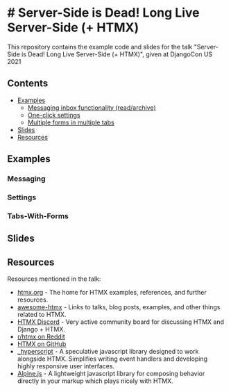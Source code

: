
# # Server-Side is Dead! Long Live Server-Side (+ HTMX)

This repository contains the example code and slides for the talk "Server-Side is Dead! Long Live Server-Side (+ HTMX)", given at DjangoCon US 2021

## Contents
- [Examples](#examples)
	- [Messaging inbox functionality (read/archive)](#messaging)
	- [One-click settings](#settings)
	- [Multiple forms in multiple tabs](#tabs-with-forms)
- [Slides](#slides)
- [Resources](#resources)


## Examples

### Messaging

### Settings

### Tabs-With-Forms


## Slides


## Resources

Resources mentioned in the talk:

- [htmx.org](https://htmx.org) - The home for HTMX examples, references, and further resources.
- [awesome-htmx](https://github.com/rajasegar/awesome-htmx) - Links to talks, blog posts, examples, and other things related to HTMX.
- [HTMX Discord](https://htmx.org/discord) - Very active community board for discussing HTMX and Django + HTMX.
- [r/htmx on Reddit](https://www.reddit.com/r/htmx/)
- [HTMX on GitHub](https://github.com/bigskysoftware/htmx)
- [_hyperscript](https://hyperscript.org/) - A speculative javascript library designed to work alongside HTMX. Simplifies writing event handlers and developing highly responsive user interfaces.
- [Alpine.js](https://alpinejs.dev/) - A lightweight javascript library for composing behavior directly in your markup which plays nicely with HTMX.
